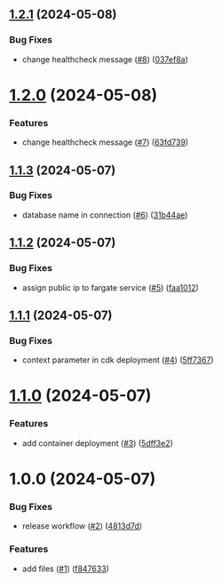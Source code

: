 ## [1.2.1](https://github.com/lemiliomoreno/demo-devops-aws/compare/v1.2.0...v1.2.1) (2024-05-08)


### Bug Fixes

* change healthcheck message ([#8](https://github.com/lemiliomoreno/demo-devops-aws/issues/8)) ([037ef8a](https://github.com/lemiliomoreno/demo-devops-aws/commit/037ef8a71de27b2e3b5fd3b2fb950e5b8cb7e0e9))

# [1.2.0](https://github.com/lemiliomoreno/demo-devops-aws/compare/v1.1.3...v1.2.0) (2024-05-08)


### Features

* change healthcheck message ([#7](https://github.com/lemiliomoreno/demo-devops-aws/issues/7)) ([63fd739](https://github.com/lemiliomoreno/demo-devops-aws/commit/63fd7390abcd437407477b2e6d0506eb5585e3dc))

## [1.1.3](https://github.com/lemiliomoreno/demo-devops-aws/compare/v1.1.2...v1.1.3) (2024-05-07)


### Bug Fixes

* database name in connection ([#6](https://github.com/lemiliomoreno/demo-devops-aws/issues/6)) ([31b44ae](https://github.com/lemiliomoreno/demo-devops-aws/commit/31b44ae9d48cd905fffc3889bb2e6f11acd83279))

## [1.1.2](https://github.com/lemiliomoreno/demo-devops-aws/compare/v1.1.1...v1.1.2) (2024-05-07)


### Bug Fixes

* assign public ip to fargate service ([#5](https://github.com/lemiliomoreno/demo-devops-aws/issues/5)) ([faa1012](https://github.com/lemiliomoreno/demo-devops-aws/commit/faa10126c31297e7b913102bd5b70603f72ed5a3))

## [1.1.1](https://github.com/lemiliomoreno/demo-devops-aws/compare/v1.1.0...v1.1.1) (2024-05-07)


### Bug Fixes

* context parameter in cdk deployment ([#4](https://github.com/lemiliomoreno/demo-devops-aws/issues/4)) ([5ff7367](https://github.com/lemiliomoreno/demo-devops-aws/commit/5ff73671b0336cc77568ddd2b3d8bd45d84cfd73))

# [1.1.0](https://github.com/lemiliomoreno/demo-devops-aws/compare/v1.0.0...v1.1.0) (2024-05-07)


### Features

* add container deployment ([#3](https://github.com/lemiliomoreno/demo-devops-aws/issues/3)) ([5dff3e2](https://github.com/lemiliomoreno/demo-devops-aws/commit/5dff3e271a05cb78f97958b3944da8bd8fa8b840))

# 1.0.0 (2024-05-07)


### Bug Fixes

* release workflow ([#2](https://github.com/lemiliomoreno/demo-devops-aws/issues/2)) ([4813d7d](https://github.com/lemiliomoreno/demo-devops-aws/commit/4813d7d17fc56cefa4669c129d9fe87cbe6ec7be))


### Features

* add files ([#1](https://github.com/lemiliomoreno/demo-devops-aws/issues/1)) ([f847633](https://github.com/lemiliomoreno/demo-devops-aws/commit/f8476330b85b37253481c48d0b499036bc129d1a))
